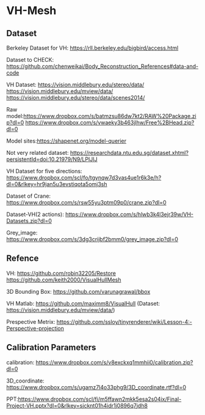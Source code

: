 # VH-Mesh
## Dataset
Berkeley Dataset for VH: https://rll.berkeley.edu/bigbird/access.html

Dataset to CHECK: https://github.com/chenweikai/Body_Reconstruction_References#data-and-code

VH Dataset: https://vision.middlebury.edu/stereo/data/ https://vision.middlebury.edu/mview/data/ https://vision.middlebury.edu/stereo/data/scenes2014/

Raw model:https://www.dropbox.com/s/batmzsu86dw7kt2/RAW%20Package.zip?dl=0 https://www.dropbox.com/s/vwaeky3b463jlhw/Free%2BHead.zip?dl=0

Model sites:https://shapenet.org/model-querier

Not very related dataset: https://researchdata.ntu.edu.sg/dataset.xhtml?persistentId=doi:10.21979/N9/LPIJIJ

VH Dataset for five directions: https://www.dropbox.com/scl/fo/tgynqw7d3vas4ue1r6k3e/h?dl=0&rlkey=hr9jan5u3evstiqota5omj3sh

Dataset of Crane: https://www.dropbox.com/s/rsw55yu3ptm09p0/crane.zip?dl=0

Dataset-VH(2 actions): https://www.dropbox.com/s/hlwb3k4l3ejr39w/VH-Datasets.zip?dl=0

Grey_image: https://www.dropbox.com/s/3dg3crijbf2bmm0/grey_image.zip?dl=0
## Refence
VH: https://github.com/robin32205/Restore  
    https://github.com/keith2000/VisualHullMesh

3D Bounding Box: https://github.com/varunagrawal/bbox

VH Matlab: https://github.com/maximm8/VisualHull (Dataset: https://vision.middlebury.edu/mview/data/)

Prespective Metrix: https://github.com/ssloy/tinyrenderer/wiki/Lesson-4:-Perspective-projection

## Calibration Parameters
calibration: https://www.dropbox.com/s/v8exckxq1mmhii0/calibration.zip?dl=0

3D_coordinate: https://www.dropbox.com/s/ugamz7l4o33phg9/3D_coordinate.rtf?dl=0

PPT:https://www.dropbox.com/scl/fi/m5ffawn2mkk5esa2s04ix/Final-Project-VH.pptx?dl=0&rlkey=sjcknt01h4idr1j0896q7jdh8
